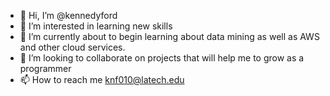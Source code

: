 - 👋 Hi, I’m @kennedyford
- 👀 I’m interested in learning new skills
- 🌱 I’m currently about to begin learning about data mining as well as AWS and other cloud services.
- 💞️ I’m looking to collaborate on projects that will help me to grow as a programmer
- 📫 How to reach me knf010@latech.edu

<!---
kennedyford/kennedyford is a ✨ special ✨ repository because its `README.md` (this file) appears on your GitHub profile.
You can click the Preview link to take a look at your changes.
--->
